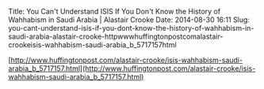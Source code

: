Title: You Can't Understand ISIS If You Don't Know the History of Wahhabism in Saudi Arabia | Alastair Crooke
Date: 2014-08-30 16:11
Slug: you-cant-understand-isis-if-you-dont-know-the-history-of-wahhabism-in-saudi-arabia-alastair-crooke-httpwwwhuffingtonpostcomalastair-crookeisis-wahhabism-saudi-arabia_b_5717157html

[http://www.huffingtonpost.com/alastair-crooke/isis-wahhabism-saudi-arabia_b_5717157.html](http://www.huffingtonpost.com/alastair-crooke/isis-wahhabism-saudi-arabia_b_5717157.html)

